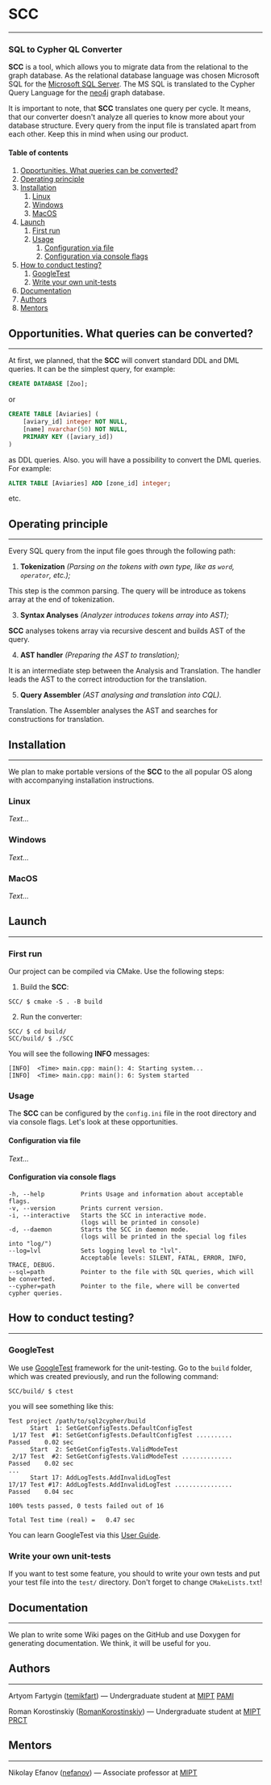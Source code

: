 # SCC
---
### SQL to Cypher QL Converter

**SCC** is a tool, which allows you to migrate data
from the relational to the graph database.
As the relational database language was chosen Microsoft SQL
for the [Microsoft SQL Server](https://www.microsoft.com/en-gb/sql-server/sql-server-2019?rtc=2).
The MS SQL is translated to the Cypher Query Language for the 
[neo4j](https://neo4j.com/) graph database.

It is important to note, that **SCC** translates one query per cycle.
It means, that our converter doesn't analyze all queries to know more
about your database structure.
Every query from the input file is translated apart from each other.
Keep this in mind when using our product.

#### Table of contents

1. [Opportunities. What queries can be converted?](#Opportunities.-What-queries-can-be-converted)
2. [Operating principle](#Operating-principle)
3. [Installation](#Installation)
   1. [Linux](#Linux)
   2. [Windows](#Windows)
   3. [MacOS](#MacOS)
4. [Launch](#Launch)
   1. [First run](#First-run)
   2. [Usage](#Usage)
      1. [Configuration via file](#Configuration-via-file)
      2. [Configuration via console flags](#Configuration-via-console-flags)
5. [How to conduct testing?](#How-to-conduct-testing)
   1. [GoogleTest](#GoogleTest)
   2. [Write your own unit-tests](#Write-your-own-unit-tests)
6. [Documentation](#Documentation)
7. [Authors](#Authors)
8. [Mentors](#Mentors)


## Opportunities. What queries can be converted?

---

At first, we planned, that the **SCC** will convert standard DDL and DML queries.
It can be the simplest query, for example:
```SQL
CREATE DATABASE [Zoo];
```
or
```SQL
CREATE TABLE [Aviaries] (
    [aviary_id] integer NOT NULL,
    [name] nvarchar(50) NOT NULL,
    PRIMARY KEY ([aviary_id])
)
```
as DDL queries. Also. you will have a possibility to convert the DML queries.
For example:
```SQL
ALTER TABLE [Aviaries] ADD [zone_id] integer;
```
etc.

## Operating principle

---
Every SQL query from the input file goes through the following path:
1. **Tokenization** _(Parsing on the tokens with own type, like as `word`, `operator`, etc.);_

This step is the common parsing.
The query will be introduce as tokens array at the end of tokenization.

3. **Syntax Analyses** _(Analyzer introduces tokens array into AST);_

**SCC** analyses tokens array via recursive descent and builds AST of the query.

4. **AST handler** _(Preparing the AST to translation);_

It is an intermediate step between the Analysis and Translation.
The handler leads the AST to the correct introduction for the translation.

5. **Query Assembler** _(AST analysing and translation into CQL)._

Translation.
The Assembler analyses the AST and searches for constructions for translation.

## Installation

---
We plan to make portable versions of the **SCC** to the all popular OS
along with accompanying installation instructions.

### Linux
_Text..._
### Windows
_Text..._
### MacOS
_Text..._

## Launch

---
### First run
Our project can be compiled via CMake. Use the following steps:
1. Build the **SCC**:
```shell
SCC/ $ cmake -S . -B build
```
2. Run the converter:
```shell
SCC/ $ cd build/
SCC/build/ $ ./SCC
```
You will see the following **INFO** messages:
```
[INFO]  <Time> main.cpp: main(): 4: Starting system...
[INFO]  <Time> main.cpp: main(): 6: System started
```

### Usage
The **SCC** can be configured by the `config.ini` file in the root directory
and via console flags. Let's look at these opportunities.

#### Configuration via file
_Text..._

#### Configuration via console flags
```
-h, --help          Prints Usage and information about acceptable flags.
-v, --version       Prints current version.
-i, --interactive   Starts the SCC in interactive mode.
                    (logs will be printed in console)
-d, --daemon        Starts the SCC in daemon mode.
                    (logs will be printed in the special log files into "log/")
--log=lvl           Sets logging level to "lvl".
                    Acceptable levels: SILENT, FATAL, ERROR, INFO, TRACE, DEBUG.
--sql=path          Pointer to the file with SQL queries, which will be converted.
--cypher=path       Pointer to the file, where will be converted cypher queries.
```


## How to conduct testing?

---
### GoogleTest
We use [GoogleTest](https://github.com/google/googletest) 
framework for the unit-testing.
Go to the `build` folder, which was created previously,
and run the following command:
```shell
SCC/build/ $ ctest
```
you will see something like this:
```
Test project /path/to/sql2cypher/build
      Start  1: SetGetConfigTests.DefaultConfigTest
 1/17 Test  #1: SetGetConfigTests.DefaultConfigTest ..........   Passed    0.02 sec
      Start  2: SetGetConfigTests.ValidModeTest
 2/17 Test  #2: SetGetConfigTests.ValidModeTest ..............   Passed    0.02 sec
...
      Start 17: AddLogTests.AddInvalidLogTest
17/17 Test #17: AddLogTests.AddInvalidLogTest ................   Passed    0.04 sec

100% tests passed, 0 tests failed out of 16

Total Test time (real) =   0.47 sec
```
You can learn GoogleTest via this 
[User Guide](https://google.github.io/googletest/).

### Write your own unit-tests
If you want to test some feature, you should to write your own tests
and put your test file into the `test/` directory.
Don't forget to change `CMakeLists.txt`!

## Documentation

---
We plan to write some Wiki pages on the GitHub
and use Doxygen for generating documentation.
We think, it will be useful for you.

## Authors

---

Artyom Fartygin ([temikfart](https://github.com/temikfart)) —
Undergraduate student at [MIPT](https://mipt.ru) [PAMI](https://mipt.ru/education/departments/fpmi/)

Roman Korostinskiy ([RomanKorostinskiy](https://github.com/RomanKorostinskiy)) —
Undergraduate student at [MIPT](https://mipt.ru) [PRCT](https://mipt.ru/education/departments/frkt/)

## Mentors

---

Nikolay Efanov ([nefanov](https://github.com/nefanov)) —
Associate professor at [MIPT](https://mipt.ru)
